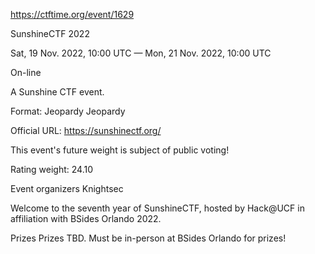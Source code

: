 https://ctftime.org/event/1629

SunshineCTF 2022

Sat, 19 Nov. 2022, 10:00 UTC — Mon, 21 Nov. 2022, 10:00 UTC 

On-line

A Sunshine CTF event.

Format: Jeopardy Jeopardy

Official URL: https://sunshinectf.org/

This event's future weight is subject of public voting!

Rating weight: 24.10 

Event organizers 
Knightsec


Welcome to the seventh year of SunshineCTF, hosted by Hack@UCF in affiliation with BSides Orlando 2022.

Prizes
Prizes TBD. Must be in-person at BSides Orlando for prizes!
